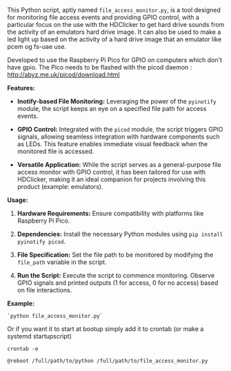 This Python script, aptly named `file_access_monitor.py`, is a tool designed for monitoring file access events and providing GPIO control, with a particular focus on the use with the HDClicker to get hard drive sounds from the activity of an emulators hard drive image. It can also be used to make a led light up based on the activity of a hard drive image that an emulator like pcem og fs-uae use. 

Developed to use the Raspberry Pi Pico for GPIO on computers which don't have gpio. The Pico needs to be flashed with the picod daemon : http://abyz.me.uk/picod/download.html

**Features:**

-   **Inotify-based File Monitoring:** Leveraging the power of the `pyinotify` module, the script keeps an eye on a specified file path for access events.
    
-   **GPIO Control:** Integrated with the `picod` module, the script triggers GPIO signals, allowing seamless integration with hardware components such as LEDs. This feature enables immediate visual feedback when the monitored file is accessed.
    
-   **Versatile Application:** While the script serves as a general-purpose file access monitor with GPIO control, it has been tailored for use with HDClicker, making it an ideal companion for projects involving this product (example: emulators).
    

**Usage:**

1.  **Hardware Requirements:** Ensure compatibility with platforms like Raspberry Pi Pico.
    
2.  **Dependencies:** Install the necessary Python modules using `pip install pyinotify picod`.
    
3.  **File Specification:** Set the file path to be monitored by modifying the `file_path` variable in the script.
    
4.  **Run the Script:** Execute the script to commence monitoring. Observe GPIO signals and printed outputs (1 for access, 0 for no access) based on file interactions.
    

**Example:**

    `python file_access_monitor.py` 

Or if you want it to start at bootup simply add it to crontab (or make a systemd startupscript)

    crontab -e

    @reboot /full/path/to/python /full/path/to/file_access_monitor.py

